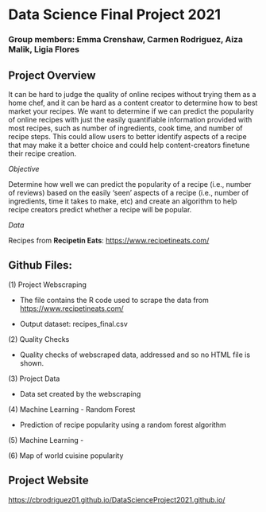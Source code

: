 # Data Science Final Project 2021

###  **Group members:** Emma Crenshaw, Carmen Rodriguez, Aiza Malik, Ligia Flores



## Project Overview

It can be hard to judge the quality of online recipes without trying them as a home chef, and it can be hard as a content creator to determine how to best market your recipes. We want to determine if we can predict the popularity of online recipes with just the easily quantifiable information provided with most recipes, such as number of ingredients, cook time, and number of recipe steps. This could allow users to better identify aspects of a recipe that may make it a better choice and could help content-creators finetune their recipe creation.

_Objective_

Determine how well we can predict the popularity of a recipe (i.e., number of reviews) based on the easily ‘seen’ aspects of a recipe (i.e., number of ingredients, time it takes to make, etc) and create an algorithm to help recipe creators predict whether a recipe will be popular.

_Data_

Recipes from **Recipetin Eats**: https://www.recipetineats.com/


## Github Files:

(1) Project Webscraping
  
   - The file contains the R code used to scrape the data from https://www.recipetineats.com/ 
    
   - Output dataset: recipes_final.csv
         
     
(2) Quality Checks 
  
  - Quality checks of webscraped data, addressed and so no HTML file is shown.
  
(3) Project Data
  
  - Data set created by the webscraping
  
(4) Machine Learning - Random Forest
  
  - Prediction of recipe popularity using a random forest algorithm
  
(5) Machine Learning - 
  
(6) Map of world cuisine popularity
  
## Project Website

https://cbrodriguez01.github.io/DataScienceProject2021.github.io/

  
